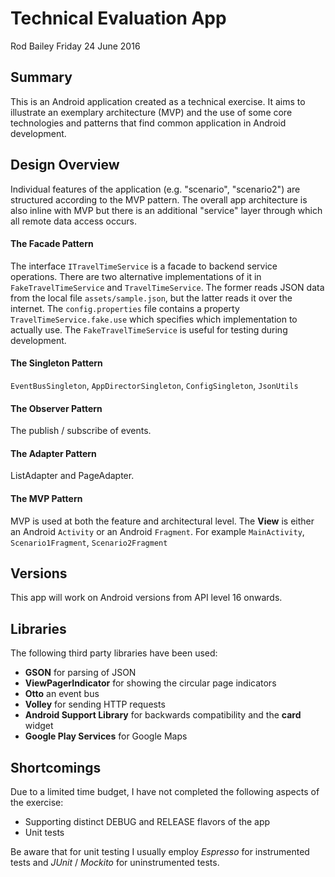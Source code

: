 Technical Evaluation App
========================

Rod Bailey
Friday 24 June 2016

Summary
-------

This is an Android application created as a technical exercise. It aims to illustrate an exemplary architecture (MVP) and the use of some core technologies and patterns that find common application in Android development.

Design Overview
---------------
Individual features of the application (e.g. "scenario", "scenario2") are structured according to the MVP pattern. The overall app architecture is also inline with MVP but there is an additional "service" layer through which all remote data access occurs.

#### The Facade Pattern

The interface `ITravelTimeService` is a facade to backend service operations. There are two alternative implementations of it in `FakeTravelTimeService` and `TravelTimeService`. The former reads JSON data from the local file `assets/sample.json`, but the latter reads it over the internet. The `config.properties` file contains a property `TravelTimeService.fake.use` which specifies which implementation to actually use. The `FakeTravelTimeService` is useful for testing during development.

#### The Singleton Pattern

`EventBusSingleton`, `AppDirectorSingleton`, `ConfigSingleton`, `JsonUtils`

#### The Observer Pattern

The publish / subscribe of events.

#### The Adapter Pattern

ListAdapter and PageAdapter.

#### The MVP Pattern

MVP is used at both the feature and architectural level. The **View** is either an Android `Activity` or an Android `Fragment`. For example `MainActivity`, `Scenario1Fragment`, `Scenario2Fragment`

Versions
--------
This app will work on Android versions from API level 16 onwards.

Libraries
---------

The following third party libraries have been used:

- **GSON** for parsing of JSON
- **ViewPagerIndicator** for showing the circular page indicators
- **Otto** an event bus
- **Volley** for sending HTTP requests
- **Android Support Library** for backwards compatibility and the **card** widget
- **Google Play Services** for Google Maps

Shortcomings
------------
Due to a limited time budget, I have not completed the following aspects of the exercise:

- Supporting distinct DEBUG and RELEASE flavors of the app
- Unit tests

Be aware that for unit testing I usually employ *Espresso* for instrumented tests and *JUnit* / *Mockito* for uninstrumented tests.